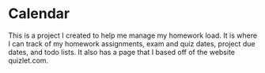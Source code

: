 # Calendar
This is a project I created to help me manage my homework load. It is where I can track of my homework assignments, exam and quiz dates, project due dates, and todo lists. It also has a page that I based off of the website quizlet.com. 
